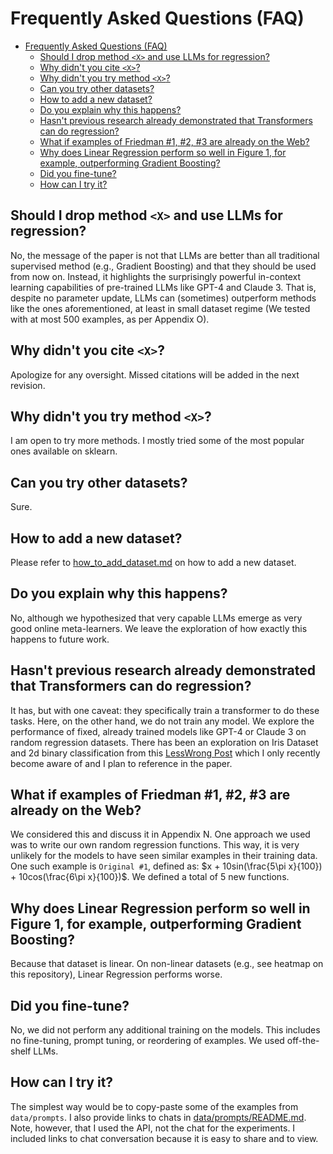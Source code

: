 # Frequently Asked Questions (FAQ)

- [Frequently Asked Questions (FAQ)](#frequently-asked-questions-faq)
  - [Should I drop method `<X>` and use LLMs for regression?](#should-i-drop-method-x-and-use-llms-for-regression)
  - [Why didn't you cite `<X>`?](#why-didnt-you-cite-x)
  - [Why didn't you try method `<X>`?](#why-didnt-you-try-method-x)
  - [Can you try other datasets?](#can-you-try-other-datasets)
  - [How to add a new dataset?](#how-to-add-a-new-dataset)
  - [Do you explain why this happens?](#do-you-explain-why-this-happens)
  - [Hasn't previous research already demonstrated that Transformers can do regression?](#hasnt-previous-research-already-demonstrated-that-transformers-can-do-regression)
  - [What if examples of Friedman #1, #2, #3 are already on the Web?](#what-if-examples-of-friedman-1-2-3-are-already-on-the-web)
  - [Why does Linear Regression perform so well in Figure 1, for example, outperforming Gradient Boosting?](#why-does-linear-regression-perform-so-well-in-figure-1-for-example-outperforming-gradient-boosting)
  - [Did you fine-tune?](#did-you-fine-tune)
  - [How can I try it?](#how-can-i-try-it)



## Should I drop method `<X>` and use LLMs for regression?

No, the message of the paper is not that LLMs are better than all traditional supervised method (e.g., Gradient Boosting) and that they should be used from now on. Instead, it highlights the surprisingly powerful in-context learning capabilities of pre-trained LLMs like GPT-4 and Claude 3. That is, despite no parameter update, LLMs can (sometimes) outperform methods like the ones aforementioned, at least in small dataset regime (We tested with at most $500$ examples, as per Appendix O).

## Why didn't you cite `<X>`?

Apologize for any oversight. Missed citations will be added in the next revision.


## Why didn't you try method `<X>`?

I am open to try more methods. I mostly tried some of the most popular ones available on sklearn.

## Can you try other datasets?

Sure. 

## How to add a new dataset?

Please refer to [how_to_add_dataset.md](./how_to_add_dataset.md) on how to add a new dataset.

## Do you explain why this happens?

No, although we hypothesized that very capable LLMs emerge as very good online meta-learners. We leave the exploration of how exactly this happens to future work.

## Hasn't previous research already demonstrated that Transformers can do regression?

It has, but with one caveat: they specifically train a transformer to do these tasks. Here, on the other hand, we do not train any model. We explore the performance of fixed, already trained models like GPT-4 or Claude 3 on random regression datasets.
There has been an exploration on Iris Dataset and 2d binary classification from this [LessWrong Post](https://www.lesswrong.com/posts/c2RzFadrxkzyRAFXa/who-models-the-models-that-model-models-an-exploration-of) which I only recently become aware of and I plan to reference in the paper.

## What if examples of Friedman #1, #2, #3 are already on the Web?

We considered this and discuss it in Appendix N. One approach we used was to write our own random regression functions. This way, it is very unlikely for the models to have seen similar examples in their training data. One such example is `Original #1`, defined as: $x + 10sin(\frac{5\pi x}{100}) + 10cos(\frac{6\pi x}{100})$. We defined a total of 5 new functions. 

## Why does Linear Regression perform so well in Figure 1, for example, outperforming Gradient Boosting?

Because that dataset is linear. On non-linear datasets (e.g., see heatmap on this repository), Linear Regression performs worse.

## Did you fine-tune?

No, we did not perform any additional training on the models. This includes no fine-tuning, prompt tuning, or reordering of examples. We used off-the-shelf LLMs. 

## How can I try it?

The simplest way would be to copy-paste some of the examples from `data/prompts`. I also provide links to chats in [data/prompts/README.md](./data/prompts/README.md). Note, however, that I used the API, not the chat for the experiments. I included links to chat conversation because it is easy to share and to view. 